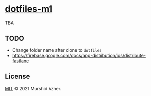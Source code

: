 # [dotfiles-m1](https://github.com/murshidazher/dotfiles-m1)
TBA

## TODO

- Change folder name after clone to `dotfiles`
- https://firebase.google.com/docs/app-distribution/ios/distribute-fastlane

## License

[MIT](https://github.com/murshidazher/dotfiles-m1/blob/main/LICENSE) &copy; 2021 Murshid Azher.
